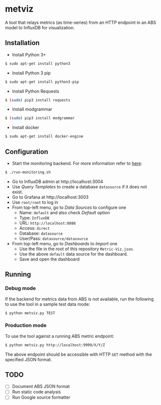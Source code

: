 # metviz

A tool that relays metrics (as time-series) from an HTTP endpoint in an ABS model to InfluxDB for visualization.

## Installation

* Install Python 3+
```bash
$ sudo apt-get install python3
```
* Install Python 3 pip
```bash
$ sudo apt-get install python3-pip
```
* Install Python Requests
```bash
$ (sudo) pip3 install requests
```
* Install modgrammar
```bash
$ (sudo) pip3 install modgrammar
```
* Install docker
```bash
$ sudo apt-get install docker-engine
```

## Configuration

* Start the monitoring backend. For more information refer to [here][mon]:
```bash
$ ./run-monitoring.sh
```
* Go to InfluxDB admin at http://localhost:3004
* Use *Query Templates* to create a database `datasource` if it does not exist.
* Go to Grafana at http://localhost:3003
* Use `root/root` to log in
* From top-left menu, go to *Data Sources* to configure one
    * Name: `default` and also check *Default* option
    * Type: `InfluxDB`
    * URL: `http://localhost:8086`
    * Access: `direct`
    * Database: `datasource`
    * User/Pass: `datasource/datasource`
* From top-left menu, go to *Dashboards* to *Import* one
    * Use the file in the root of this repository `Metric-Viz.json`.
    * Use the above `default` data source for the dashboard.
    * Save and open the dashboard

## Running

### Debug mode

If the backend for metrics data from ABS is not available, run the following to 
use the tool in a sample test data mode:

```bash
$ python metviz.py TEST
```

### Production mode

To use the tool against a running ABS metric endpoint:

```bash
$ python metviz.py http://localhost:9999/X/Y/Z
```

The above endpoint should be accessible with HTTP `GET` method with the specified
JSON format.

## TODO

- [ ] Document ABS JSON format
- [ ] Run static code analysis
- [ ] Run Google source formatter

[mon]: https://github.com/advantageous/docker-grafana-statsd/
